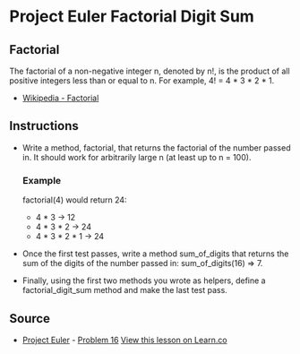 
# Project Euler Factorial Digit Sum

## Factorial

The factorial of a non-negative integer n, denoted by n!, is the product of all positive integers less than or equal to n. For example, 4! = 4 * 3 * 2 * 1.

* [Wikipedia - Factorial](http://en.wikipedia.org/wiki/Factorial)


## Instructions

- Write a method, factorial, that returns the factorial of the number passed in. It should work for arbitrarily large n (at least up to n = 100).

  ### Example

  factorial(4) would return 24:
  * 4 * 3 -> 12
  * 4 * 3 * 2 -> 24
  * 4 * 3 * 2 * 1 -> 24

- Once the first test passes, write a method sum_of_digits that returns the sum of the digits of the number passed in: sum_of_digits(16) => 7.

- Finally, using the first two methods you wrote as helpers, define a factorial_digit_sum method and make the last test pass.


## Source
- [Project Euler](https://projecteuler.net/) - [Problem 16](https://projecteuler.net/problem=20)
<a href='https://learn.co/lessons/project-euler-factorial-digit-sum' data-visibility='hidden'>View this lesson on Learn.co</a>
